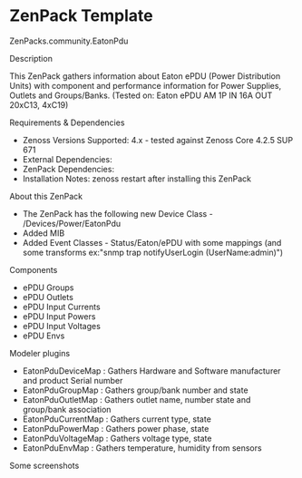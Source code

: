 # ZenPack Template

ZenPacks.community.EatonPdu


Description

This ZenPack gathers information about Eaton ePDU (Power Distribution Units) with component and performance information for Power Supplies, Outlets and Groups/Banks.
(Tested on: Eaton ePDU AM 1P IN 16A OUT 20xC13, 4xC19)


Requirements & Dependencies
* Zenoss Versions Supported: 4.x - tested against Zenoss Core 4.2.5 SUP 671
* External Dependencies:
* ZenPack Dependencies:
* Installation Notes: zenoss restart after installing this ZenPack

About this ZenPack
* The ZenPack has the following new Device Class  -   /Devices/Power/EatonPdu
* Added MIB
* Added Event Classes  -  Status/Eaton/ePDU  with some mappings (and some transforms ex:"snmp trap notifyUserLogin (UserName:admin)")

Components
 - ePDU Groups
 - ePDU Outlets
 - ePDU Input Currents
 - ePDU Input Powers
 - ePDU Input Voltages
 - ePDU Envs


Modeler plugins
  - EatonPduDeviceMap  :
            Gathers Hardware and Software manufacturer and product
            Serial number
  - EatonPduGroupMap   :
            Gathers group/bank number and state
  - EatonPduOutletMap  :
            Gathers outlet name, number state and group/bank association
  - EatonPduCurrentMap :
            Gathers current type, state
  - EatonPduPowerMap   :
            Gathers power phase, state
  - EatonPduVoltageMap :
            Gathers voltage type, state
  - EatonPduEnvMap     :
            Gathers temperature, humidity from sensors




Some screenshots
